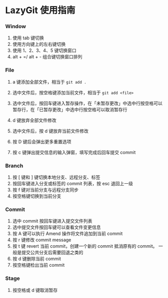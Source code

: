 # LazyGit 使用指南

### Window

1.   使用 tab 键切换
2.   使用方向键上的左右键切换
3.   使用 1、2、3、4、5 键切换窗口
4.   alt + =/ alt + - 组合键切换窗口排列

### File

1.   a 键添加全部文件，相当于 `git add .`
2.   选中文件后，按空格键添加当前文件，相当于 `git add <file>`

3. 选中文件后，按回车键进入暂存操作，在「未暂存更改」中选中行按空格可以暂存行，在「已暂存更改」中选中行按空格可以取消暂存行
3. d 键放弃全部文件修改
3. 选中文件后，按 d 键放弃当前文件修改

7. 按 D 键后会弹出更多重置选项
7. 按 c 键弹出提交信息的输入弹窗，填写完成后回车提交 commit

### Branch

1. 按 [ 键和 ] 键切换本地分支、远程分支、标签
1. 按回车键进入分支或标签的 commit 列表，按 esc 退回上一级
1. 按 f 键对当前分支与远程分支同步
1. 按空格键切换到当前分支

### Commit

1.   选中 commit 按回车键进入提交文件列表
2.   选中提交文件按回车键可以查看文件变更信息
3.   按 A 键可以执行 Amend 操作将文件追加到当前 commit
4.   按 r 键修改 commit message
5.   按 t 键 revert 当前 commit，创建一个新的 commit 抵消原有的 commit。 一般是提交公共分支后需要回退之类的
6.   按 d 键删除当前 commit
7.   按空格键检出当前 commit

### Stage

1. 按空格或 d 键取消暂存


